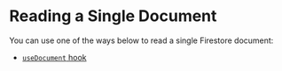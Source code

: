 # Reading a Single Document

You can use one of the ways below to read a single Firestore document:

 - [`useDocument` hook](../hooks/useDocument-hook.md)